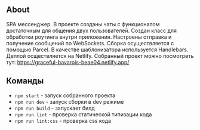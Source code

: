 ## About

SPA мессенджер. В проекте созданы чаты с функционалом достаточным для общения двух пользователей. Создан класс для обработки роутинга внутри приложения. Настроены отправка и получение сообщений по WebSockets. Сборка осуществляется с помощью Parcel. В качестве шаблонизатора используется Handlebars. Деплой осществляется на Netlify. Собранный проект можно посмотреть тут: https://graceful-bavarois-beae04.netlify.app/

## Команды

- `npm start` - запуск собранного проекта
- `npm run dev` - запуск сборки в dev режиме
- `npm run build` - запускает билд
- `npm run lint` - проверка статической типизации кода
- `npm run lint:css` - проверка css кода
